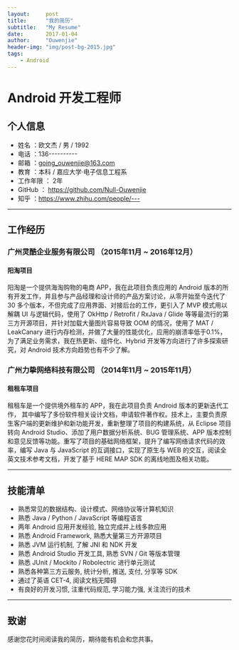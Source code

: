 ```yaml
---
layout:     post
title:      "我的简历"
subtitle:   "My Resume"
date:       2017-01-04
author:     "Ouwenjie"
header-img: "img/post-bg-2015.jpg"
tags:
    - Android
---
```


# Android 开发工程师  

## 个人信息   

 - 姓名 ：欧文杰 / 男 / 1992   
 - 电话 ：136----------  
 - 邮箱 ：going_ouwenjie@163.com  
 - 教育 ：本科 / 嘉应大学·电子信息工程系   
 - 工作年限 ： 2年  
 - GitHub ： https://github.com/Null-Ouwenjie  
 - 知乎 ：https://www.zhihu.com/people/---    

---  

## 工作经历  

### 广州灵酷企业服务有限公司 （2015年11月 ~ 2016年12月）  

#### 阳淘项目   

阳淘是一个提供海淘购物的电商 APP，我在此项目负责应用的 Android 版本的所有开发工作，并且参与产品经理和设计师的产品方案讨论，从零开始至今迭代了 30 多个版本，不但完成了应用界面、对接后台的工作，更引入了 MVP 模式用以解耦 UI 与逻辑代码，使用了 OkHttp / Retrofit / RxJava / Glide 等等最流行的第三方开源项目，并针对加载大量图片容易导致 OOM 的情况，使用了 MAT / LeakCanary 进行内存检测，并做了大量的性能优化，应用的崩溃率低于0.1%，为了满足业务需求，我在热更新、组件化、Hybrid 开发等方向进行了许多探索研究，对 Android 技术方向趋势也有不少了解。   

### 广州力挚网络科技有限公司 （2014年11月 ~ 2015年11月）    

#### 租租车项目   

租租车是一个提供境外租车的 APP，我在此项目负责 Android 版本的更新迭代工作， 其中编写了多份软件相关设计文档，申请软件著作权。技术上，主要负责原生客户端的更新维护和新功能开发，重新整理了项目的构建系统，从 Eclipse 项目转向 Android Studio、添加了用户数据分析系统、BUG 管理系统、APP 版本控制和意见反馈等功能。重写了项目的基础网络框架，提升了编写网络请求代码的效率，编写 Java 与 JavaScript 的互调接口，实现了原生与 WEB 的交互，阅读全英文技术参考文档，开发了基于 HERE MAP SDK 的离线地图及相关功能。  

---    

## 技能清单    

- 熟悉常见的数据结构、设计模式、网络协议等计算机知识  
- 熟悉 Java / Python / JavaScript 等编程语言  
- 两年 Android 应用开发经验, 独立完成并上线多款应用     
- 熟悉 Android Framework, 熟悉大量第三方开源项目  
- 熟悉 JVM 运行机制, 了解 JNI 和 NDK 开发 
- 熟悉 Android Studio 开发工具, 熟悉 SVN / Git 等版本管理  
- 熟悉 JUnit / Mockito / Robolectric 进行单元测试  
- 熟悉各种第三方云服务, 统计分析, 推送, 支付, 分享等 SDK  
- 通过了英语 CET-4, 阅读文档无障碍   
- 有良好的开发习惯, 注重代码规范, 学习能力强, 关注流行的技术     

---     

## 致谢   

感谢您花时间阅读我的简历，期待能有机会和您共事。  
